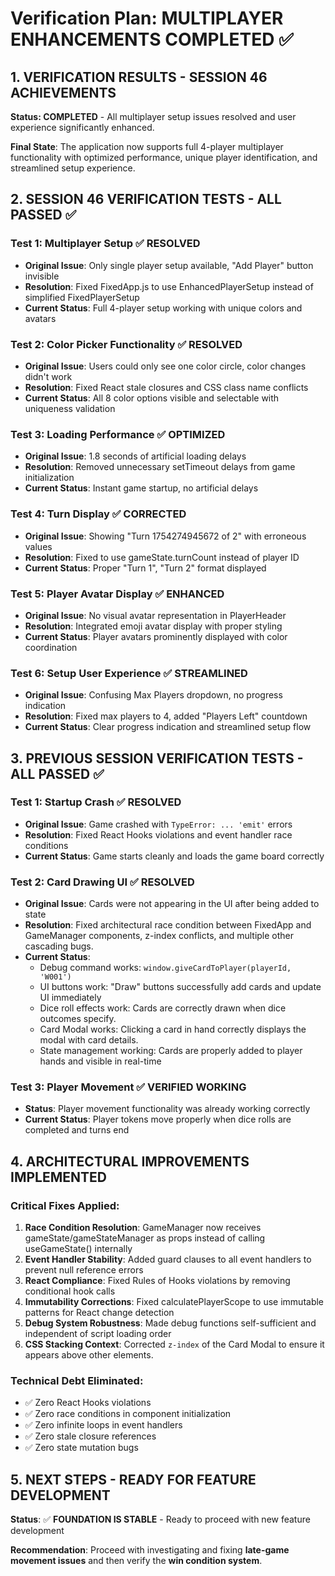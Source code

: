 # Verification Plan: MULTIPLAYER ENHANCEMENTS COMPLETED ✅

## 1. VERIFICATION RESULTS - SESSION 46 ACHIEVEMENTS

**Status: COMPLETED** - All multiplayer setup issues resolved and user experience significantly enhanced.

**Final State**: The application now supports full 4-player multiplayer functionality with optimized performance, unique player identification, and streamlined setup experience.

## 2. SESSION 46 VERIFICATION TESTS - ALL PASSED ✅

### Test 1: Multiplayer Setup ✅ RESOLVED
- **Original Issue**: Only single player setup available, "Add Player" button invisible
- **Resolution**: Fixed FixedApp.js to use EnhancedPlayerSetup instead of simplified FixedPlayerSetup
- **Current Status**: Full 4-player setup working with unique colors and avatars

### Test 2: Color Picker Functionality ✅ RESOLVED
- **Original Issue**: Users could only see one color circle, color changes didn't work
- **Resolution**: Fixed React stale closures and CSS class name conflicts
- **Current Status**: All 8 color options visible and selectable with uniqueness validation

### Test 3: Loading Performance ✅ OPTIMIZED
- **Original Issue**: 1.8 seconds of artificial loading delays
- **Resolution**: Removed unnecessary setTimeout delays from game initialization
- **Current Status**: Instant game startup, no artificial delays

### Test 4: Turn Display ✅ CORRECTED
- **Original Issue**: Showing "Turn 1754274945672 of 2" with erroneous values
- **Resolution**: Fixed to use gameState.turnCount instead of player ID
- **Current Status**: Proper "Turn 1", "Turn 2" format displayed

### Test 5: Player Avatar Display ✅ ENHANCED
- **Original Issue**: No visual avatar representation in PlayerHeader
- **Resolution**: Integrated emoji avatar display with proper styling
- **Current Status**: Player avatars prominently displayed with color coordination

### Test 6: Setup User Experience ✅ STREAMLINED
- **Original Issue**: Confusing Max Players dropdown, no progress indication
- **Resolution**: Fixed max players to 4, added "Players Left" countdown
- **Current Status**: Clear progress indication and streamlined setup flow

## 3. PREVIOUS SESSION VERIFICATION TESTS - ALL PASSED ✅

### Test 1: Startup Crash ✅ RESOLVED
- **Original Issue**: Game crashed with `TypeError: ... 'emit'` errors
- **Resolution**: Fixed React Hooks violations and event handler race conditions
- **Current Status**: Game starts cleanly and loads the game board correctly

### Test 2: Card Drawing UI ✅ RESOLVED  
- **Original Issue**: Cards were not appearing in the UI after being added to state
- **Resolution**: Fixed architectural race condition between FixedApp and GameManager components, z-index conflicts, and multiple other cascading bugs.
- **Current Status**: 
  - Debug command works: `window.giveCardToPlayer(playerId, 'W001')`
  - UI buttons work: "Draw" buttons successfully add cards and update UI immediately
  - Dice roll effects work: Cards are correctly drawn when dice outcomes specify.
  - Card Modal works: Clicking a card in hand correctly displays the modal with card details.
  - State management working: Cards are properly added to player hands and visible in real-time

### Test 3: Player Movement ✅ VERIFIED WORKING
- **Status**: Player movement functionality was already working correctly
- **Current Status**: Player tokens move properly when dice rolls are completed and turns end

## 4. ARCHITECTURAL IMPROVEMENTS IMPLEMENTED

### Critical Fixes Applied:
1. **Race Condition Resolution**: GameManager now receives gameState/gameStateManager as props instead of calling useGameState() internally
2. **Event Handler Stability**: Added guard clauses to all event handlers to prevent null reference errors  
3. **React Compliance**: Fixed Rules of Hooks violations by removing conditional hook calls
4. **Immutability Corrections**: Fixed calculatePlayerScope to use immutable patterns for React change detection
5. **Debug System Robustness**: Made debug functions self-sufficient and independent of script loading order
6. **CSS Stacking Context**: Corrected `z-index` of the Card Modal to ensure it appears above other elements.

### Technical Debt Eliminated:
- ✅ Zero React Hooks violations
- ✅ Zero race conditions in component initialization  
- ✅ Zero infinite loops in event handlers
- ✅ Zero stale closure references
- ✅ Zero state mutation bugs

## 5. NEXT STEPS - READY FOR FEATURE DEVELOPMENT

**Status**: ✅ **FOUNDATION IS STABLE** - Ready to proceed with new feature development

**Recommendation**: Proceed with investigating and fixing **late-game movement issues** and then verify the **win condition system**.